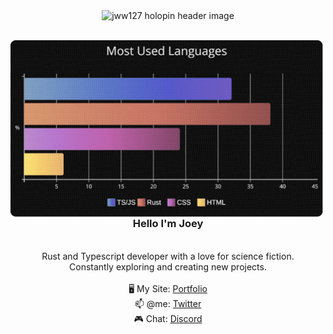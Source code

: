 <!-- [![@jww127's Holopin board](https://holopin.me/jww127)](https://holopin.io/@jww127) -->

 <div align="center">
<img src="https://res.cloudinary.com/dpc3zrcvs/image/upload/v1683723888/jwwholo_sid1vd.png" alt="jww127 holopin header image"/>
 <!-- <img src="./images/jww127.gif"> -->
</div>

<br/>

<div align="center">
<p><img align="left" src="/images/most-used-langs.png" alt="jww127" width="500" /></p>
</div>
<!--
<div align="center">
<p><img align="left" src="https://github-readme-stats.vercel.app/api/top-langs?username=jww127&show_icons=true&locale=en&theme=gruvbox" alt="jww127" /></p>
</div>
-->
<br/>
 <div align="center">
 <h3> Hello I'm Joey </h3>
 <br/>
 Rust and Typescript developer with a love for science fiction. <br/>
 Constantly exploring and creating new projects. <br/>
 <br/>
🖥️ My Site: <a href="https://joseph27.dev">Portfolio</a> <br/>
📫 @me: <a href="https://twitter.com/SUPER_COOL_JOEY">Twitter</a> <br/>
🎮 Chat: <a href="https://discordapp.com/users/1112861708336238623">Discord</a> <br/>
</div>
<br/>


